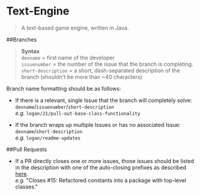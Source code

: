 # Text-Engine
> A text-based game engine, written in Java.

##Branches
> __Syntax__  
> `devname` = first name of the developer  
> `issuenumber` = the number of the issue that the branch is completing.  
> `short-description` = a short, dash-separated description of the branch
  (shouldn't be more than ~40 characters)

Branch name formatting should be as follows:
- If there is a relevant, single Issue that the branch will completely solve:  
  `devname`/`issuenumber`/`short-description`  
  _e.g._ `logan/21/pull-out-base-class-functionality`

- If the branch wraps up multiple Issues or has no associated Issue:  
  `devname`/`short-description`  
  _e.g._ `logan/readme-updates`

##Pull Requests
- If a PR directly closes one or more issues, those issues should be listed in
the description with one of the auto-closing prefixes as described
[here](https://help.github.com/articles/closing-issues-via-commit-messages/).  
  _e.g._ "Closes #15: Refactored constants into a package with top-level classes."
